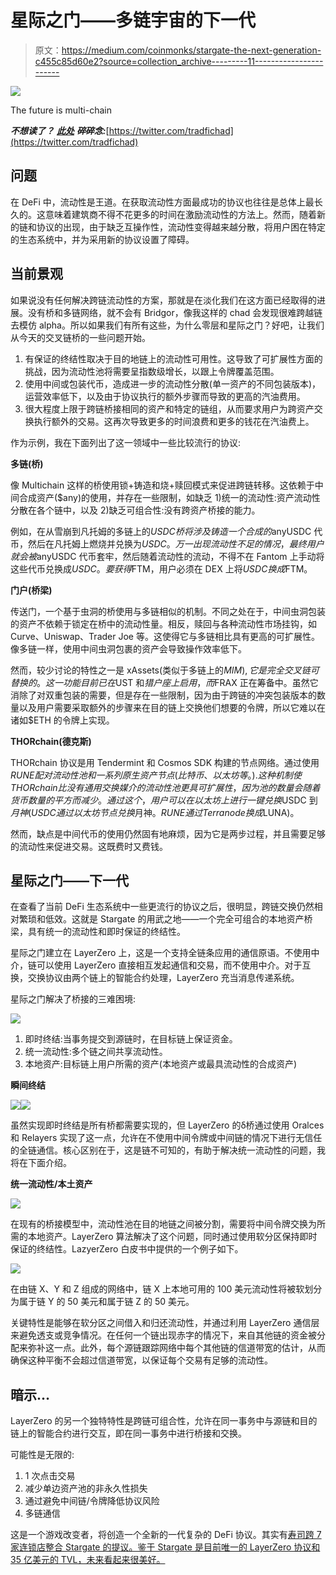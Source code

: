 # 星际之门——多链宇宙的下一代

> 原文：<https://medium.com/coinmonks/stargate-the-next-generation-c455c85d60e2?source=collection_archive---------11----------------------->

![](img/9ecb8ea0860aa6a64f70b973b436e845.png)

The future is multi-chain

***不想读了？*** [***此处***](https://twitter.com/tradfichad/status/1509105863486844928?s=20&t=elql3VFs3IM-RxhLWypf7w) ***碎碎念:***[https://twitter.com/tradfichad](https://twitter.com/tradfichad)

## **问题**

在 DeFi 中，流动性是王道。在获取流动性方面最成功的协议也往往是总体上最长久的。这意味着建筑商不得不花更多的时间在激励流动性的方法上。然而，随着新的链和协议的出现，由于缺乏互操作性，流动性变得越来越分散，将用户困在特定的生态系统中，并为采用新的协议设置了障碍。

## **当前景观**

如果说没有任何解决跨链流动性的方案，那就是在淡化我们在这方面已经取得的进展。没有桥和多链网络，就不会有 Bridgor，像我这样的 chad 会发现很难跨越链去模仿 alpha。所以如果我们有所有这些，为什么零层和星际之门？好吧，让我们从今天的交叉链桥的一些问题开始。

1.  有保证的终结性取决于目的地链上的流动性可用性。这导致了可扩展性方面的挑战，因为流动性池将需要呈指数级增长，以跟上令牌覆盖范围。
2.  使用中间或包装代币，造成进一步的流动性分散(单一资产的不同包装版本)，运营效率低下，以及由于协议执行的额外步骤而导致的更高的汽油费用。
3.  很大程度上限于跨链桥接相同的资产和特定的链组，从而要求用户为跨资产交换执行额外的交易。这再次导致更多的时间浪费和更多的钱花在汽油费上。

作为示例，我在下面列出了这一领域中一些比较流行的协议:

**多链(桥)**

像 Multichain 这样的桥使用锁+铸造和烧+赎回模式来促进跨链转移。这依赖于中间合成资产($any)的使用，并存在一些限制，如缺乏 1)统一的流动性:资产流动性分散在各个链中，以及 2)缺乏可组合性:没有跨资产桥接的能力。

例如，在从雪崩到凡托姆的多链上的$USDC 桥将涉及铸造一个合成的$anyUSDC 代币，然后在凡托姆上燃烧并兑换为$USDC。万一出现流动性不足的情况，最终用户就会被$anyUSDC 代币套牢，然后随着流动性的流动，不得不在 Fantom 上手动将这些代币兑换成$USDC。要获得$FTM，用户必须在 DEX 上将$USDC 换成$FTM。

**门户(桥梁)**

传送门，一个基于虫洞的桥使用与多链相似的机制。不同之处在于，中间虫洞包装的资产不依赖于锁定在桥中的流动性量。相反，赎回与各种流动性市场挂钩，如 Curve、Uniswap、Trader Joe 等。这使得它与多链相比具有更高的可扩展性。像多链一样，使用中间虫洞包裹的资产会导致操作效率低下。

然而，较少讨论的特性之一是 xAssets(类似于多链上的$MIM ),它是完全交叉链可替换的。这一功能目前已在$UST 和$猎户座上启用，而$FRAX 正在筹备中。虽然它消除了对双重包装的需要，但是存在一些限制，因为由于跨链的冲突包装版本的数量以及用户需要采取额外的步骤来在目的链上交换他们想要的令牌，所以它难以在诸如$ETH 的令牌上实现。

**THORchain(德克斯)**

THORchain 协议是用 Tendermint 和 Cosmos SDK 构建的节点网络。通过使用$RUNE 配对流动性池和一系列原生资产节点(比特币、以太坊等。).这种机制使 THORchain 比没有通用交换媒介的流动性池更具可扩展性，因为池的数量会随着货币数量的平方而减少。通过这个，用户可以在以太坊上进行一键兑换$USDC 到$月神(USDC 通过以太坊节点兑换$月神。$RUNE 通过 Terra node 换成$LUNA)。

然而，缺点是中间代币的使用仍然固有地麻烦，因为它是两步过程，并且需要足够的流动性来促进交易。这既费时又费钱。

## **星际之门——下一代**

在查看了当前 DeFi 生态系统中一些更流行的协议之后，很明显，跨链交换仍然相对繁琐和低效。这就是 Stargate 的用武之地——一个完全可组合的本地资产桥梁，具有统一的流动性和即时保证的终结性。

星际之门建立在 LayerZero 上，这是一个支持全链条应用的通信原语。不使用中介，链可以使用 LayerZero 直接相互发起通信和交易，而不使用中介。对于互换，交换协议由两个链上的智能合约处理，LayerZero 充当消息传递系统。

星际之门解决了桥接的三难困境:

![](img/6a517895c1cee777c2a8decc29ca7004.png)

1.  即时终结:当事务提交到源链时，在目标链上保证资金。
2.  统一流动性:多个链之间共享流动性。
3.  本地资产:目标链上用户所需的资产(本地资产或最具流动性的合成资产)

**瞬间终结**

![](img/479d08f977040e02594d08ecbab6a6f5.png)![](img/6f07407b34c35256f5545ecfd9bb42dd.png)

虽然实现即时终结是所有桥都需要实现的，但 LayerZero 的δ桥通过使用 Oralces 和 Relayers 实现了这一点，允许在不使用中间令牌或中间链的情况下进行无信任的全链通信。核心区别在于，这是链不可知的，有助于解决统一流动性的问题，我将在下面介绍。

**统一流动性/本土资产**

![](img/c909fb04696191d87dfd4f5eedde016e.png)

在现有的桥接模型中，流动性池在目的地链之间被分割，需要将中间令牌交换为所需的本地资产。LayerZero 算法解决了这个问题，同时通过使用软分区保持即时保证的终结性。LazyerZero 白皮书中提供的一个例子如下。

![](img/5ddd1189a396e3b3ee87afb005f55673.png)

在由链 X、Y 和 Z 组成的网络中，链 X 上本地可用的 100 美元流动性将被软划分为属于链 Y 的 50 美元和属于链 Z 的 50 美元。

关键特性是能够在软分区之间借入和归还流动性，并通过利用 LayerZero 通信层来避免透支或竞争情况。在任何一个链出现赤字的情况下，来自其他链的资金被分配来弥补这一点。此外，每个源链跟踪网络中每个其他链的信道带宽的估计，从而确保这种平衡不会超过信道带宽，以保证每个交易有足够的流动性。

## **暗示…**

LayerZero 的另一个独特特性是跨链可组合性，允许在同一事务中与源链和目的链上的智能合约进行交互，即在同一事务中进行桥接和交换。

可能性是无限的:

1.  1 次点击交易
2.  减少单边资产池的非永久性损失
3.  通过避免中间链/令牌降低协议风险
4.  多链通信

这是一个游戏改变者，将创造一个全新的一代复杂的 DeFi 协议。其实有[寿司跨 7 家连锁店整合 Stargate 的提议。鉴于 Stargate 是目前唯一的 LayerZero 协议和 35 亿美元的 TVL，未来看起来很美好。](https://forum.sushi.com/t/enter-the-stargate-omnichain-strategy/9741/2)